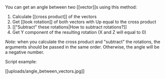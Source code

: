You can get an angle between two [[vector]]s using this method:

1. Calculate [[cross product]] of the vectors
2. Get [[look rotation]] of both vectors with Up equal to the cross product
3. [["Subtract" these rotations|How to subtract rotations?]]
4. Get Y component of the resulting rotation (X and Z will equal to 0)

*Note:* when you calculate the cross product and "subtract" the rotations, the arguments should be passed in the same order. Otherwise, the angle will be a negative number.

Script example:

[[uploads/angle_between_vectors.jpg]]